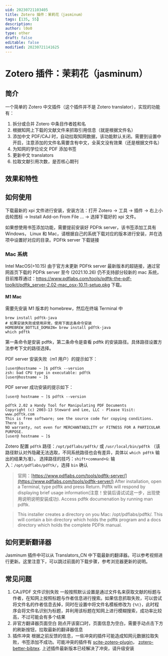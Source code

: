 ```yaml
---
uid: 20230721103405
title: Zotero 插件：茉莉花（jasminum）
tags: [135, 55]
description: 
author: l0o0
type: other
draft: false
editable: false
modified: 20230721141625
---
```


# Zotero 插件：茉莉花（jasminum）

## 简介

一个简单的 Zotero 中文插件（这个插件并不是 Zotero translator），实现的功能有：

1. 拆分或合并 Zotero 中条目作者姓和名
2. 根据知网上下载的文献文件来抓取引用信息（就是根据文件名）
3. 添加中文 PDF/CAJ 时，自动拉取知网数据，该功能默认关闭。需要到设置中开启，注意添加的文件名需要含有中文，全英文没有效果（还是根据文件名）
4. 为知网的学位论文 PDF 添加书签
5. 更新中文 translators
6. 拉取文献引用次数，是否核心期刊

## 效果和特性

## 如何使用

下载最新的 xpi 文件进行安装，安装方法：打开 Zotero -> 工具 -> 插件 -> 右上小齿轮图标 -> Install Add-on From File ... -> 选择下载好的 xpi 文件。

如果想使用书签添加功能，需要提前安装好 PDFtk server，该书签添加工具有 Windows， Linux 和 Mac，请根据自己的系统下载对应的版本进行安装，并在选项中设置好对应的目录。PDFtk server 下载链接

### Mac 系统

Intel MacOS(>10.15) 由于官方未更新 PDFtk server 最新版本的超链接，通过官网首页下载的 PDFtk server 至今 (2021.10.26) 仍不支持部分较新的 mac 系统，目前推荐通过：<https://www.pdflabs.com/tools/pdftk-the-pdf-toolkit/pdftk_server-2.02-mac_osx-10.11-setup.pkg> 下载。

#### **M1 Mac**

需要先安装 M1 版本的 homebrew，然后在终端 Terminal 中

```shell
brew install pdftk-java
# 如果安装失败或使用异常，使用下面这条命令安装
HOMEBREW_BOTTLE_DOMAIN= brew install pdftk-java
which pdftk
```

第一条命令是安装 pdftk，第二条命令是查看 pdftk 的安装路径。具体路径设置方法参考下文的路径选择。

PDF server 安装失败（m1 用户）的提示如下：

```shell
[user@hostname ~ ]$ pdftk --version 
zsh: bad CPU type in executable: pdftk
[user@hostname ~ ]$ 
```

PDF server 成功安装的提示如下：

```shell
[user@ hostname ~ ]$ pdftk --version

pdftk 2.02 a Handy Tool for Manipulating PDF Documents
Copyright (c) 2003-13 Steward and Lee, LLC - Please Visit: www.pdftk.com
This is free software; see the source code for copying conditions. There is
NO warranty, not even for MERCHANTABILITY or FITNESS FOR A PARTICULAR PURPOSE.
[user@ hostname ~ ]$ 
```

Zotero 配置 `pdftk` 路径：`/opt/pdflabs/pdftk/` 或 `/usr/local/bin/pdftk` （该路径默认对外隐藏无法选取，不同系统路径也会有差异，具体以 `which pdftk` 输出的结果为准）。 选择路径的技巧：`shift+command+G`: 输入：`/opt/pdflabs/pdftk/`，选择 `bin` 确认

> 官网：[https://www.pdflabs.com/tools/pdftk-server/](https://www.pdflabs.com/tools/pdftk-server/)
> After installation, open a Terminal, type pdftk and press Return. Pdftk will respond by displaying brief usage information(注意！安装后请试试这一步，出现使用说明说明安装成功). Access pdftk documenation by running man pdftk.

> This installer creates a directory on you Mac: /opt/pdflabs/pdftk/. This will contain a bin directory which holds the pdftk program and a docs directory which holds the complete PDFtk manual.

## 如何更新翻译器

Jasminum 插件中可以从 Translators_CN 中下载最新的翻译器。可以参考视频进行更新。这里注意下，可以跳过前面的下载步骤，参考浏览器更新的说明。

## 常见问题

1. CAJ/PDF 文件识别失败 一般按照默认设置是通过文件名来获取文献的标题与作者，在知网上按照标题与作者信息进行搜索。如果信息抓取失败，可以尝试将文件名的作者信息去掉，同时在设置中将文件名模板修改为 `{%t}`，此时程序会将文件名识别为标题，并利用该标题在知网上进行模糊搜索，成功率比较高，不过可能会有多个结果
2. 非官方翻译器页面空白 刚点开该窗口时，页面信息为空白，需要手动点击下方的刷新按钮，拉取最新的翻译器信息
3. 插件冲突 根据之前反馈的信息，一些冲突的插件可能造成知网元数据拉取失败，书签添加不成功。可能冲突的插件有 [scite-zotero-plugin](https://github.com/scitedotai/scite-zotero-plugin)， [zotero-better-bibtex](https://github.com/retorquere/zotero-better-bibtex). 上述插件最新版本已经解决了冲突，请升级安装